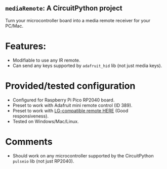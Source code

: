 ## `mediaRemote`: A CircuitPython project
Turn your microcontroller board into a media remote receiver for your PC/Mac.

# Features:
- Modifiable to use any IR remote.
- Can send any keys supported by `adafruit_hid` lib (not just media keys).

# Provided/tested configuration
- Configured for Raspberry Pi Pico RP2040 board.
- Preset to work with Adafruit mini remote control (ID 389).
- Preset to work with [LG-compatible remote HERE](https://www.amazon.ca/dp/B0BHT5BW41) (Good responsiveness).
- Tested on Windows/Mac/Linux.

# Comments
- Should work on any microcontroller supported by the CircuitPython `pulseio` lib (not just RP2040).
